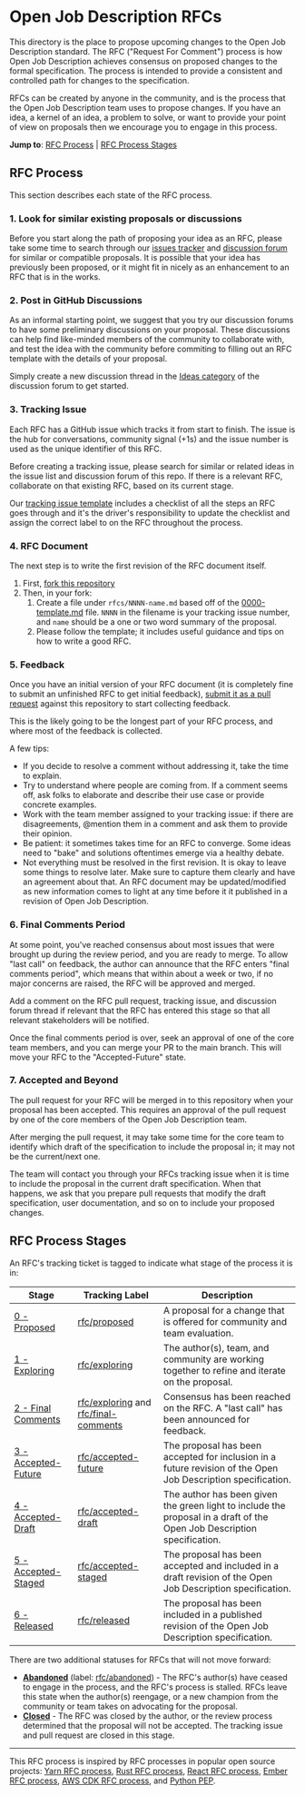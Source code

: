 # Open Job Description RFCs

This directory is the place to propose upcoming changes to the Open Job Description standard.
The RFC ("Request For Comment") process is how Open Job Description achieves consensus on proposed
changes to the formal specification. The process is intended to provide a consistent and controlled
path for changes to the specification. 

RFCs can be created by anyone in the community, and is the process that the Open Job Description team
uses to propose changes. If you have an idea, a kernel of an idea, a problem to solve, or want to
provide your point of view on proposals then we encourage you to engage in this process.

**Jump to**: [RFC Process](#rfc-process) | [RFC Process Stages](#rfc-process-stages)

## RFC Process

This section describes each state of the RFC process.

### 1. Look for similar existing proposals or discussions

Before you start along the path of proposing your idea as an RFC, please take some time
to search through our [issues tracker] and [discussion forum] for similar or compatible
proposals. It is possible that your idea has previously been proposed, or it might fit
in nicely as an enhancement to an RFC that is in the works.

[issues tracker]: https://github.com/OpenJobDescription/openjd-specifications/issues
[discussion forum]: https://github.com/OpenJobDescription/openjd-specifications/discussions/categories/ideas

### 2. Post in GitHub Discussions

As an informal starting point, we suggest that you try our discussion forums to have
some preliminary discussions on your proposal. These discussions can help find like-minded members of
the community to collaborate with, and test the idea with the community before commiting
to filling out an RFC template with the details of your proposal.

Simply create a new discussion thread in the [Ideas category] of the discussion forum to
get started.

[Ideas category]: https://github.com/OpenJobDescription/openjd-specifications/discussions/categories/ideas

### 3. Tracking Issue

Each RFC has a GitHub issue which tracks it from start to finish. The issue is
the hub for conversations, community signal (+1s) and the issue number is used
as the unique identifier of this RFC.

Before creating a tracking issue, please search for similar or related ideas 
in the issue list and discussion forum of this repo. If there is a relevant
RFC, collaborate on that existing RFC, based on its current stage.

Our [tracking issue template] includes a checklist of all the steps an RFC goes
through and it's the driver's responsibility to update the checklist and assign
the correct label to on the RFC throughout the process.

[tracking issue template]: https://github.com/OpenJobDescription/openjd-specifications/blob/master/.github/ISSUE_TEMPLATE/rfc.yml

### 4. RFC Document

The next step is to write the first revision of the RFC document itself.

1. First, [fork this repository]
2. Then, in your fork:
    1. Create a file under `rfcs/NNNN-name.md` based off of the [0000-template.md] file.
       `NNNN` in the filename is your tracking issue number, and `name` should be a one
       or two word summary of the proposal.
    2. Please follow the template; it includes useful guidance and tips on how to write a good RFC.

[fork this repository]: https://docs.github.com/en/pull-requests/collaborating-with-pull-requests/working-with-forks/fork-a-repo
[0000-template.md]: https://github.com/OpenJobDescription/openjd-specifications/blob/mainline/rfcs/0000-template.md

### 5. Feedback

Once you have an initial version of your RFC document (it is completely fine to
submit an unfinished RFC to get initial feedback), [submit it as a pull request]
against this repository to start collecting feedback.

This is the likely going to be the longest part of your RFC process, and where
most of the feedback is collected.

A few tips:

- If you decide to resolve a comment without addressing it, take the time to
  explain.
- Try to understand where people are coming from. If a comment seems off, ask
  folks to elaborate and describe their use case or provide concrete examples.
- Work with the team member assigned to your tracking issue: if there are disagreements,
  @mention them in a comment and ask them to provide their opinion.
- Be patient: it sometimes takes time for an RFC to converge. Some ideas need to "bake"
  and solutions oftentimes emerge via a healthy debate.
- Not everything must be resolved in the first revision. It is okay to leave
  some things to resolve later. Make sure to capture them clearly and have an
  agreement about that. An RFC document may be updated/modified as new information
  comes to light at any time before it it published in a revision of Open Job Description.

[submit it as a pull request]: https://docs.github.com/en/pull-requests/collaborating-with-pull-requests/proposing-changes-to-your-work-with-pull-requests/creating-a-pull-request-from-a-fork

### 6. Final Comments Period

At some point, you've reached consensus about most issues that were brought up
during the review period, and you are ready to merge. To allow "last call" on
feedback, the author can announce that the RFC enters "final comments period",
which means that within about a week or two, if no major concerns are raised, the
RFC will be approved and merged.

Add a comment on the RFC pull request, tracking issue, and discussion forum thread
if relevant that the RFC has entered this stage so that all relevant stakeholders
will be notified.

Once the final comments period is over, seek an approval of one of the core team
members, and you can merge your PR to the main branch. This will move your RFC
to the "Accepted-Future" state.

### 7. Accepted and Beyond

The pull request for your RFC will be merged in to this repository when your proposal
has been accepted. This requires an approval of the pull request by one of the core
members of the Open Job Description team.

After merging the pull request, it may take some time for the core team to identify
which draft of the specification to include the proposal in; it may not be the current/next
one. 

The team will contact you through your RFCs tracking issue when it is time to include
the proposal in the current draft specification. When that happens, we ask that you
prepare pull requests that modify the draft specification, user documentation, and
so on to include your proposed changes.

## RFC Process Stages

An RFC's tracking ticket is tagged to indicate what stage of the process it is in:

| Stage | Tracking Label | Description |
| ----- | -------------- | ----------- |
| [0 - Proposed](#Proposed) | [rfc/proposed] | A proposal for a change that is offered for community and team evaluation. |
| [1 - Exploring](#Exploring) | [rfc/exploring] | The author(s), team, and community are working together to refine and iterate on the proposal. |
| [2 - Final Comments](#LastCall) | [rfc/exploring] and [rfc/final-comments] | Consensus has been reached on the RFC. A "last call" has been announced for feedback. |
| [3 - Accepted-Future](#Future) | [rfc/accepted-future] | The proposal has been accepted for inclusion in a future revision of the Open Job Description specification. |
| [4 - Accepted-Draft](#Draft) | [rfc/accepted-draft] | The author has been given the green light to include the proposal in a draft of the Open Job Description specification. |
| [5 - Accepted-Staged](#Staged) | [rfc/accepted-staged] | The proposal has been accepted and included in a draft revision of the Open Job Description specification. |
| [6 - Released](#Released) | [rfc/released] | The proposal has been included in a published revision of the Open Job Description specification. |

There are two additional statuses for RFCs that will not move forward:
- **[Abandoned](#Abandoned)** (label: [rfc/abandoned]) - The RFC's author(s) have ceased to engage in the process, and the RFC's process is
  stalled. RFCs leave this state when the author(s) reengage, or a new champion from the community or team takes on
  advocating for the proposal.
- **[Closed](#Closed)** - The RFC was closed by the author, or the review process determined that the proposal will
  not be accepted. The tracking issue and pull request are closed in this stage.

[rfc/proposed]: https://github.com/OpenJobDescription/openjd-specifications/labels/rfc%2Fproposed
[rfc/exploring]: https://github.com/OpenJobDescription/openjd-specifications/labels/rfc%2Fexploring
[rfc/final-comments]: https://github.com/OpenJobDescription/openjd-specifications/labels/rfc%2Ffinal-comments
[rfc/accepted-future]: https://github.com/OpenJobDescription/openjd-specifications/labels/rfc%2Faccepted-future
[rfc/accepted-draft]: https://github.com/OpenJobDescription/openjd-specifications/labels/rfc%2Faccepted-draft
[rfc/accepted-staged]: https://github.com/OpenJobDescription/openjd-specifications/labels/rfc%2Faccepted-staged
[rfc/released]: https://github.com/OpenJobDescription/openjd-specifications/labels/rfc%2Freleased
[rfc/abandoned]: https://github.com/OpenJobDescription/openjd-specifications/labels/rfc%2Fabandoned

---

This RFC process is inspired by RFC processes in popular open source projects: [Yarn RFC process],
[Rust RFC process], [React RFC process], [Ember RFC process], [AWS CDK RFC process], and [Python PEP].

[yarn rfc process]: https://github.com/yarnpkg/rfcs
[rust rfc process]: https://github.com/rust-lang/rfcs
[react rfc process]: https://github.com/reactjs/rfcs
[ember rfc process]: https://github.com/emberjs/rfcs
[AWS CDK RFC process]: https://github.com/aws/aws-cdk-rfcs
[Python PEP]: https://peps.python.org/pep-0012/

